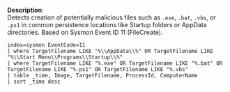**Description**:  
Detects creation of potentially malicious files such as `.exe`, `.bat`, `.vbs`, or `.ps1` in common persistence locations like Startup folders or AppData directories. Based on Sysmon Event ID 11 (FileCreate).

```spl
index=sysmon EventCode=11
| where TargetFilename LIKE "%\\AppData\\%" OR TargetFilename LIKE "%\\Start Menu\\Programs\\Startup\\%"
| where TargetFilename LIKE "%.exe" OR TargetFilename LIKE "%.bat" OR TargetFilename LIKE "%.ps1" OR TargetFilename LIKE "%.vbs"
| table _time, Image, TargetFilename, ProcessId, ComputerName
| sort _time desc
```
